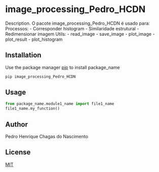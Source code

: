 # image_processing_Pedro_HCDN

Description. 
O pacote image_processing_Pedro_HCDN é usado para:
	Processos:
	- Corresponder histogram
	- Similaridade estrutural
	- Redimensionar imagem
	Utils:
	- read_image
	- save_image
	- plot_image
	- plot_result
	- plot_histogram

## Installation

Use the package manager [pip](https://pip.pypa.io/en/stable/) to install package_name

```bash
pip image_processing_Pedro_HCDN
```

## Usage

```python
from package_name.module1_name import file1_name
file1_name.my_function()
```

## Author
Pedro Henrique Chagas do Nascimento

## License
[MIT](https://choosealicense.com/licenses/mit/)
